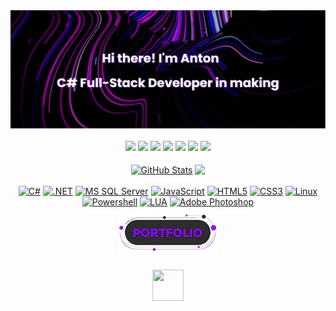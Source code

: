 <div align="center">
  <a href="#"><img src="banner.png"></a>
</div>
<br>
<div align="center">
  <a href="https://www.linkedin.com/in/ant0n-anton0v/" target="_blank" rel="noopener noreferrer"><img src="https://img.shields.io/badge/Linkedin-000?style=for-the-badge&logo=Linkedin&logoColor=%23ad03fc"/></a>
  <a href="https://www.instagram.com/tripleflacko_x/" target="_blank" rel="noopener noreferrer"><img src="https://img.shields.io/badge/Instagram-000?style=for-the-badge&logo=Instagram&logoColor=%23ad03fc"/></a>
  <a href="https://www.facebook.com/Anton.Anton0v/" target="_blank" rel="noopener noreferrer"><img src="https://img.shields.io/badge/Facebook-000?style=for-the-badge&logo=Facebook&logoColor=%23ad03fc"/></a>
  <a href="https://www.youtube.com/c/3RUNDark" target="_blank" rel="noopener noreferrer"><img src="https://img.shields.io/badge/youtube-000?style=for-the-badge&logo=youtube&logoColor=%23ad03fc"/></a>
  <a href="https://discord.gg/YzEK9xBTPT" target="_blank" rel="noopener noreferrer"><img src="https://img.shields.io/badge/Discord-000?style=for-the-badge&logo=Discord&logoColor=%23ad03fc"/></a>
  <a href="https://www.twitch.tv/tripleflacko" target="_blank" rel="noopener noreferrer"><img src="https://img.shields.io/badge/Twitch-000?style=for-the-badge&logo=Twitch&logoColor=%23ad03fc"/></a>
  <a href="https://stackoverflow.com/users/20650417/tripleflacko" target="_blank" rel="noopener noreferrer"><img src="https://img.shields.io/badge/Stackoverflow-000?style=for-the-badge&logo=Stackoverflow&logoColor=%23ad03fc"/></a>
</div>
<br>
<div align="center">
  <a href="#"><img align="center" src="https://github-readme-stats-tripleflacko.vercel.app/api?username=tripleflacko&show_icons=true&theme=midnight-purple&hide_border=true&card_width=400px&rank_icon=github" alt="GitHub Stats" style="max-width: 100%;"></a>
  <th></th>
  <a href="#"><img align="center" src="https://github-readme-stats-tripleflacko.vercel.app/api/top-langs/?username=tripleflacko&layout=compact&theme=midnight-purple&hide_border=true&card_width=400px" style="max-width: 100%;"></a>
</div>
<br>
<div align="center">
  <a href="https://en.wikipedia.org/wiki/C_Sharp_(programming_language)" target="_blank" rel="noopener noreferrer"><img src="https://img.shields.io/badge/C%23-000?style=for-the-badge&logo=csharp&logoColor=%23ad03fc" alt="C#"></a>
  <a href="https://en.wikipedia.org/wiki/.NET" target="_blank" rel="noopener noreferrer"><img src="https://img.shields.io/badge/.Net-000?style=for-the-badge&logo=.Net&logoColor=%23ad03fc" alt=".NET"></a>
  <a href="https://en.wikipedia.org/wiki/Microsoft_SQL_Server" target="_blank" rel="noopener noreferrer"><img src="https://img.shields.io/badge/MS%20SQL%20Server-000?style=for-the-badge&logo=microsoftsqlserver&logoColor=%23ad03fc" alt="MS SQL Server"></a>
  <a href="https://en.wikipedia.org/wiki/JavaScript" target="_blank" rel="noopener noreferrer"><img src="https://img.shields.io/badge/JavaScript-000?style=for-the-badge&logo=javascript&logoColor=%23ad03fc" alt="JavaScript"></a>
  <a href="https://en.wikipedia.org/wiki/HTML" target="_blank" rel="noopener noreferrer"><img src="https://img.shields.io/badge/HTML-000?style=for-the-badge&logo=html5&logoColor=%23ad03fc" alt="HTML5"></a>
  <a href="https://en.wikipedia.org/wiki/CSS" target="_blank" rel="noopener noreferrer"><img src="https://img.shields.io/badge/CSS-000?style=for-the-badge&logo=css3&logoColor=%23ad03fc" alt="CSS3"></a>  
  <a href="https://en.wikipedia.org/wiki/Linux" target="_blank" rel="noopener noreferrer"><img src="https://img.shields.io/badge/Linux-000?style=for-the-badge&logo=Linux&logoColor=%23ad03fc" alt="Linux"></a>
  <a href="https://en.wikipedia.org/wiki/Powershell" target="_blank" rel="noopener noreferrer"><img src="https://img.shields.io/badge/PowerShell-000?style=for-the-badge&logo=powershell&logoColor=%23ad03fc" alt="Powershell"></a>
  <a href="https://en.wikipedia.org/wiki/Lua_(programming_language)" target="_blank" rel="noopener noreferrer"><img src="https://img.shields.io/badge/Lua-000?style=for-the-badge&logo=Lua&logoColor=%23ad03fc" alt="LUA"></a>
  <a href="https://en.wikipedia.org/wiki/Adobe_Photoshop" target="_blank" rel="noopener noreferrer"><img src="https://img.shields.io/badge/Adobe%20Photoshop-000?style=for-the-badge&logo=adobephotoshop&logoColor=%23ad03fc" alt="Adobe Photoshop"></a>
</div>
<div align="center">
  <a href="https://tripleflacko.github.io/" target="_blank"><img src="portfolio-button.png" height="80" width="160"></a>
</div>
<br>
<div align="center">
<a href="#"><img src="https://user-images.githubusercontent.com/74038190/229223156-0cbdaba9-3128-4d8e-8719-b6b4cf741b67.gif" height="50" width="50"></a>
</div>
